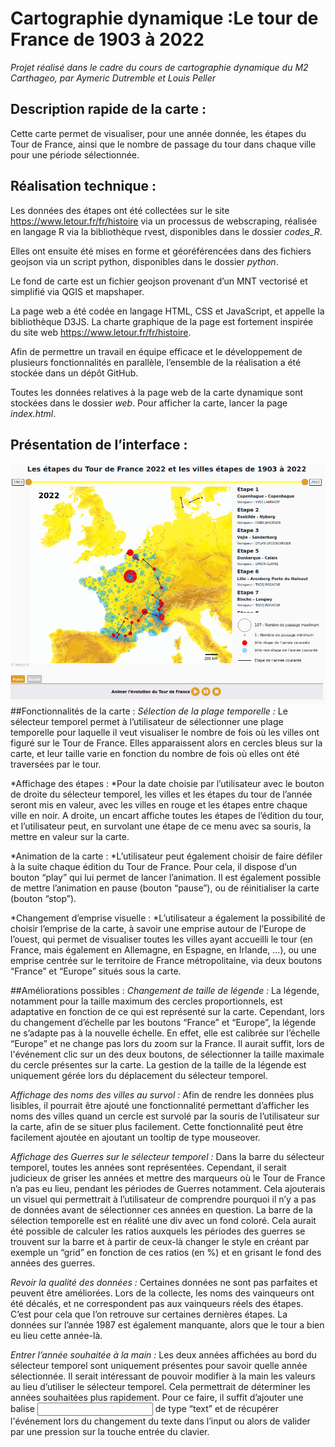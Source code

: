 # Cartographie dynamique :Le tour de France de 1903 à 2022
*Projet réalisé dans le cadre du cours de cartographie dynamique du M2 Carthageo, par Aymeric Dutremble et Louis Peller*

## Description rapide de la carte :
Cette carte permet de visualiser, pour une année donnée, les étapes du Tour de France, ainsi que le nombre de passage du tour dans chaque ville pour une période sélectionnée.

## Réalisation technique :
Les données des étapes ont été collectées sur le site https://www.letour.fr/fr/histoire via un processus de webscraping, réalisée en langage R via la bibliothèque rvest, disponibles dans le dossier *codes_R*.

Elles ont ensuite été mises en forme et géoréférencées dans des fichiers geojson via un script python, disponibles dans le dossier *python*.

Le fond de carte est un fichier geojson provenant d’un MNT vectorisé et simplifié via QGIS et mapshaper.

La page web a été codée en langage HTML, CSS et JavaScript, et appelle la bibliothèque D3JS. La charte graphique de la page est fortement inspirée du site web https://www.letour.fr/fr/histoire.

Afin de permettre un travail en équipe efficace et le développement de plusieurs fonctionnalités en parallèle, l’ensemble de la réalisation a été stockée dans un dépôt GitHub.

Toutes les données relatives à la page web de la carte dynamique sont stockées dans le dossier *web*. Pour afficher la carte, lancer la page *index.html*.

## Présentation de l’interface :
![Image](images/site01.png)
##Fonctionnalités de la carte :
*Sélection de la plage temporelle :* Le sélecteur temporel permet à l’utilisateur de sélectionner une plage temporelle pour laquelle il veut visualiser le nombre de fois où les villes ont figuré sur le Tour de France. Elles apparaissent alors en cercles bleus sur la carte, et leur taille varie en fonction du nombre de fois où elles ont été traversées par le tour.

*Affichage des étapes : *Pour la date choisie par l’utilisateur avec le bouton de droite du sélecteur temporel, les villes et les étapes du tour de l’année seront mis en valeur, avec les villes en rouge et les étapes entre chaque ville en noir. A droite, un encart affiche toutes les étapes de l’édition du tour, et l’utilisateur peut, en survolant une étape de ce menu avec sa souris, la mettre en valeur sur la carte.

*Animation de la carte : *L’utilisateur peut également choisir de faire défiler à la suite chaque édition du Tour de France. Pour cela, il dispose d’un bouton “play” qui lui permet de lancer l’animation. Il est également possible de mettre l’animation en pause (bouton “pause”), ou de réinitialiser la carte (bouton “stop”).

*Changement d’emprise visuelle : *L’utilisateur a également la possibilité de choisir l’emprise de la carte, à savoir une emprise autour de l’Europe de l’ouest, qui permet de visualiser toutes les villes ayant accueilli le tour (en France, mais également en Allemagne, en Espagne, en Irlande, …), ou une emprise centrée sur le territoire de France métropolitaine, via deux boutons “France” et “Europe” situés sous la carte.

##Améliorations possibles :
*Changement de taille de légende :* La légende, notamment pour la taille maximum des cercles proportionnels, est adaptative en fonction de ce qui est représenté sur la carte. Cependant, lors du changement d’échelle par les boutons “France” et “Europe”, la légende ne s’adapte pas à la nouvelle échelle. En effet, elle est calibrée sur l’échelle “Europe” et ne change pas lors du zoom sur la France. Il aurait suffit, lors de l'événement clic sur un des deux boutons, de sélectionner la taille maximale du cercle présentes sur la carte. La gestion de la taille de la légende est uniquement gérée lors du déplacement du sélecteur temporel.

*Affichage des noms des villes au survol :* Afin de rendre les données plus lisibles, il pourrait être ajouté une fonctionnalité permettant d’afficher les noms des villes quand un cercle est survolé par la souris de l’utilisateur sur la carte, afin de se situer plus facilement. Cette fonctionnalité peut être facilement ajoutée en ajoutant un tooltip de type mouseover.

*Affichage des Guerres sur le sélecteur temporel :*  Dans la barre du sélecteur temporel, toutes les années sont représentées. Cependant, il serait judicieux de griser les années et mettre des marqueurs où le Tour de France n’a pas eu lieu, pendant les périodes de Guerres notamment. Cela ajouterais un visuel qui permettrait à l’utilisateur de comprendre pourquoi il n’y a pas de données avant de sélectionner ces années en question. La barre de la sélection temporelle est en réalité une div avec un fond coloré. Cela aurait été possible de calculer les ratios auxquels les périodes des guerres se trouvent sur la barre et à partir de ceux-là changer le style en créant par exemple un “grid” en fonction de ces ratios (en %) et en grisant le fond des années des guerres.

*Revoir la qualité des données :* Certaines données ne sont pas parfaites et peuvent être améliorées. Lors de la collecte, les noms des vainqueurs ont été décalés, et ne correspondent pas aux vainqueurs réels des étapes. C’est pour cela que l’on retrouve sur certaines dernières étapes. La données sur l’année 1987 est également manquante, alors que le tour a bien eu lieu cette année-là.

*Entrer l’année souhaitée à la main :* Les deux années affichées au bord du sélecteur temporel sont uniquement présentes pour savoir quelle année sélectionnée. Il serait intéressant de pouvoir modifier à la main les valeurs au lieu d’utiliser le sélecteur temporel. Cela permettrait de déterminer les années souhaitées plus rapidement. Pour ce faire, il suffit d’ajouter une balise <input> de type “text” et de récupérer l'événement lors du changement du texte dans l’input ou alors de valider par une pression sur la touche entrée du clavier.
